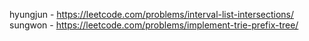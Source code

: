 hyungjun - https://leetcode.com/problems/interval-list-intersections/
sungwon - https://leetcode.com/problems/implement-trie-prefix-tree/
